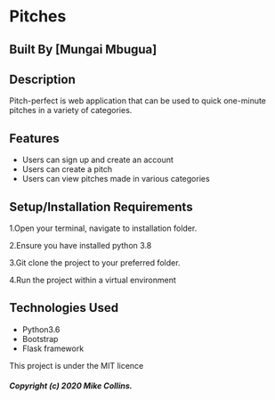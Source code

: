 # Pitches
## Built By [Mungai Mbugua]

## Description
Pitch-perfect is web application that can be used to quick one-minute pitches in a variety of categories.
## Features
* Users can sign up and create an account
* Users can create a pitch
* Users can view pitches made in various categories


## Setup/Installation Requirements
1.Open your terminal, navigate to installation folder.

2.Ensure you have installed python 3.8

3.Git clone the project to your preferred folder.

4.Run the project within a virtual environment


## Technologies Used
* Python3.6
* Bootstrap
* Flask framework


This project is under the MIT licence

##### Copyright (c) 2020 Mike Collins.